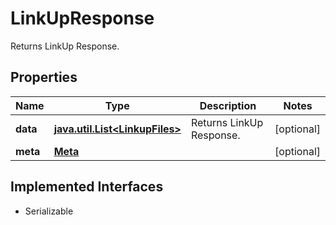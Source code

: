 

# LinkUpResponse

 Returns LinkUp Response.

## Properties

Name | Type | Description | Notes
------------ | ------------- | ------------- | -------------
**data** | [**java.util.List&lt;LinkupFiles&gt;**](LinkupFiles.md) |  Returns LinkUp Response. |  [optional]
**meta** | [**Meta**](Meta.md) |  |  [optional]


## Implemented Interfaces

* Serializable


